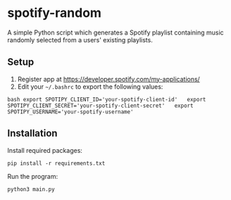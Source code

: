 # spotify-random

A simple Python script which generates a Spotify playlist containing music
randomly selected from a users' existing playlists.

## Setup

1. Register app at https://developer.spotify.com/my-applications/
2. Edit your `~/.bashrc` to export the following values:

``bash
export SPOTIPY_CLIENT_ID='your-spotify-client-id'  
export SPOTIPY_CLIENT_SECRET='your-spotify-client-secret'  
export SPOTIPY_USERNAME='your-spotify-username'  
``

## Installation

Install required packages:

``
pip install -r requirements.txt
``

Run the program: 

``
python3 main.py
``
